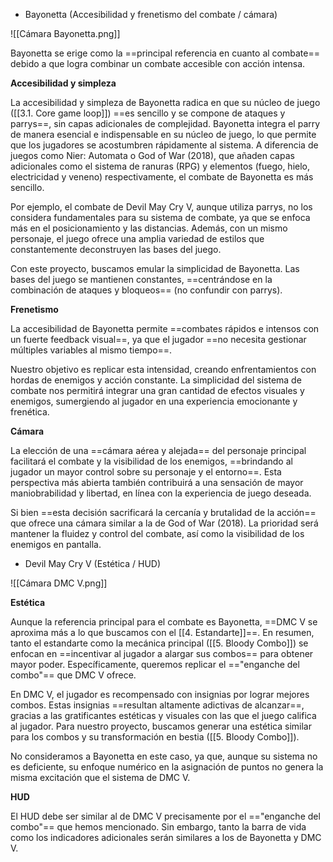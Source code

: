 
- Bayonetta (Accesibilidad y frenetismo del combate / cámara)

![[Cámara Bayonetta.png]]

Bayonetta se erige como la ==principal referencia en cuanto al combate== debido a que logra combinar un combate accesible con acción intensa.

**Accesibilidad y simpleza**

La accesibilidad y simpleza de Bayonetta radica en que su núcleo de juego ([[3.1. Core game loop]]) ==es sencillo y se compone de ataques y parrys==, sin capas adicionales de complejidad. Bayonetta integra el parry de manera esencial e indispensable en su núcleo de juego, lo que permite que los jugadores se acostumbren rápidamente al sistema. A diferencia de juegos como Nier: Automata o God of War (2018), que añaden capas adicionales como el sistema de ranuras (RPG) y elementos (fuego, hielo, electricidad y veneno) respectivamente, el combate de Bayonetta es más sencillo.

Por ejemplo, el combate de Devil May Cry V, aunque utiliza parrys, no los considera fundamentales para su sistema de combate, ya que se enfoca más en el posicionamiento y las distancias. Además, con un mismo personaje, el juego ofrece una amplia variedad de estilos que constantemente deconstruyen las bases del juego.

Con este proyecto, buscamos emular la simplicidad de Bayonetta. Las bases del juego se mantienen constantes, ==centrándose en la combinación de ataques y bloqueos== (no confundir con parrys).

**Frenetismo**

La accesibilidad de Bayonetta permite ==combates rápidos e intensos con un fuerte feedback visual==, ya que el jugador ==no necesita gestionar múltiples variables al mismo tiempo==.

Nuestro objetivo es replicar esta intensidad, creando enfrentamientos con hordas de enemigos y acción constante. La simplicidad del sistema de combate nos permitirá integrar una gran cantidad de efectos visuales y enemigos, sumergiendo al jugador en una experiencia emocionante y frenética.

**Cámara**

La elección de una ==cámara aérea y alejada== del personaje principal facilitará el combate y la visibilidad de los enemigos, ==brindando al jugador un mayor control sobre su personaje y el entorno==. Esta perspectiva más abierta también contribuirá a una sensación de mayor maniobrabilidad y libertad, en línea con la experiencia de juego deseada.

Si bien ==esta decisión sacrificará la cercanía y brutalidad de la acción== que ofrece una cámara similar a la de God of War (2018). La prioridad será mantener la fluidez y control del combate, así como la visibilidad de los enemigos en pantalla.

- Devil May Cry V (Estética / HUD)

![[Cámara DMC V.png]]

**Estética**

Aunque la referencia principal para el combate es Bayonetta, ==DMC V se aproxima más a lo que buscamos con el [[4. Estandarte]]==. En resumen, tanto el estandarte como la mecánica principal ([[5. Bloody Combo]]) se enfocan en ==incentivar al jugador a alargar sus combos== para obtener mayor poder. Específicamente, queremos replicar el =="enganche del combo"== que DMC V ofrece.

En DMC V, el jugador es recompensado con insignias por lograr mejores combos. Estas insignias ==resultan altamente adictivas de alcanzar==, gracias a las gratificantes estéticas y visuales con las que el juego califica al jugador. Para nuestro proyecto, buscamos generar una estética similar para los combos y su transformación en bestia ([[5. Bloody Combo]]).

No consideramos a Bayonetta en este caso, ya que, aunque su sistema no es deficiente, su enfoque numérico en la asignación de puntos no genera la misma excitación que el sistema de DMC V.

**HUD**

El HUD debe ser similar al de DMC V precisamente por el =="enganche del combo"== que hemos mencionado. Sin embargo, tanto la barra de vida como los indicadores adicionales serán similares a los de Bayonetta y DMC V.
